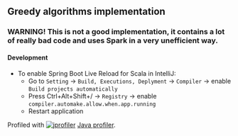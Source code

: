 ## Greedy algorithms implementation

### WARNING! This is not a good implementation, it contains a lot of really bad code and uses Spark in a very unefficient way.

#### Development
* To enable Spring Boot Live Reload for Scala in IntelliJ:
  * Go to `Setting` -> `Build, Executions, Deplyment` -> `Compiler` -> enable `Build projects automatically`
  * Press Ctrl+Alt+Shift+/ -> `Registry` -> enable `compiler.automake.allow.when.app.running`
  * Restart application

Profiled with [![jprofiler](https://www.ej-technologies.com/images/product_banners/jprofiler_medium.png)](https://www.ej-technologies.com/products/jprofiler/overview.html) [Java profiler](https://www.ej-technologies.com/images/product_banners/jprofiler_medium.png).
